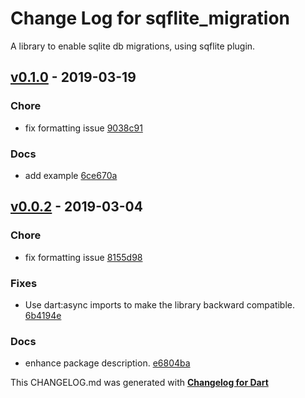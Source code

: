 # Change Log for sqflite_migration
A library to enable sqlite db migrations, using sqflite plugin.

## [v0.1.0](http://github.com/flutterings/sqflite_migration/compare/v0.0.2...v0.1.0) - 2019-03-19

### Chore
* fix formatting issue [9038c91](https://github.com/flutterings/sqflite_migration/commit/9038c916ff224ac413972b67a32de2b7ba91a8a6)

### Docs
* add example [6ce670a](https://github.com/flutterings/sqflite_migration/commit/6ce670a2da4ccc642d76e83dd2b1cee279ca097b)

## [v0.0.2](http://github.com/flutterings/sqflite_migration/compare/v0.0.1...v0.0.2) - 2019-03-04

### Chore
* fix formatting issue [8155d98](https://github.com/flutterings/sqflite_migration/commit/8155d98093e6e02a339f9a432f4799fd98047db8)

### Fixes
* Use dart:async imports to make the library backward compatible. [6b4194e](https://github.com/flutterings/sqflite_migration/commit/6b4194ec734585cdc07dd99ca296b9e3a75bb0b7)

### Docs
* enhance package description. [e6804ba](https://github.com/flutterings/sqflite_migration/commit/e6804ba14c014414ae919531d7f92c1c09d1d68c)


This CHANGELOG.md was generated with [**Changelog for Dart**](https://pub.dartlang.org/packages/changelog)
